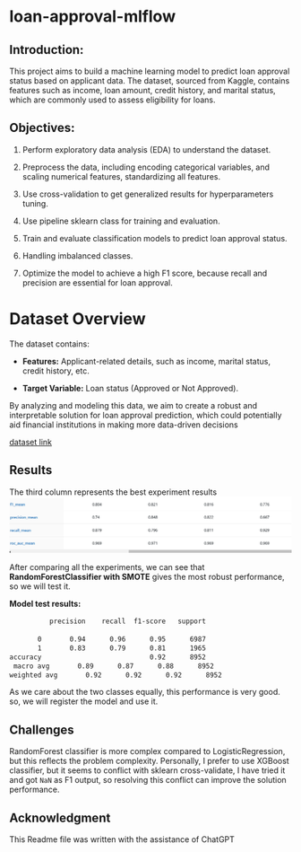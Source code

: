 # loan-approval-mlflow

## Introduction:

This project aims to build a machine learning model to predict loan approval status based on applicant data. The dataset, sourced from Kaggle, contains features such as income, loan amount, credit history, and marital status, which are commonly used to assess eligibility for loans.

## Objectives:

1. Perform exploratory data analysis (EDA) to understand the dataset.

2. Preprocess the data, including encoding categorical variables, and scaling numerical features, standardizing all features.

3. Use cross-validation to get generalized results for hyperparameters tuning.

4. Use pipeline sklearn class for training and evaluation.

4. Train and evaluate classification models to predict loan approval status.

5. Handling imbalanced classes.

5. Optimize the model to achieve a high F1 score, because recall and precision are essential for loan approval.

# Dataset Overview

The dataset contains:

- **Features:** Applicant-related details, such as income, marital status, credit history, etc.

- **Target Variable:** Loan status (Approved or Not Approved).

By analyzing and modeling this data, we aim to create a robust and interpretable solution for loan approval prediction, which could potentially aid financial institutions in making more data-driven decisions

[dataset link](https://www.kaggle.com/datasets/taweilo/loan-approval-classification-data)

## Results
The third column represents the best experiment results
![Results](https://github.com/qandos-git/loan-approval-mlflow/blob/main/artifacts/images/image.png)

After comparing all the experiments, we can see that **RandomForestClassifier with SMOTE** gives the most robust performance, so we will test it.

**Model test results:**

              precision    recall  f1-score   support

           0       0.94      0.96      0.95      6987
           1       0.83      0.79      0.81      1965
    accuracy                           0.92      8952
     macro avg       0.89      0.87      0.88      8952
    weighted avg       0.92      0.92      0.92      8952

As we care about the two classes equally, this performance is very good.
so, we will register the model and use it.


## Challenges
RandomForest classifier is more complex compared to LogisticRegression, but this reflects the problem complexity. Personally, I prefer to use XGBoost classifier, but it seems to conflict with sklearn cross-validate, I have tried it and got `NaN` as F1 output, so resolving this conflict can improve the solution performance.

## Acknowledgment
This Readme file was written with the assistance of ChatGPT
